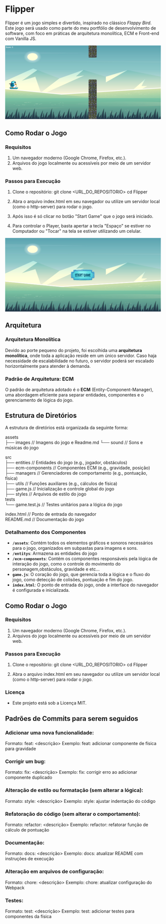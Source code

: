 # Flipper
Flipper é um jogo simples e divertido, inspirado no clássico *Flappy Bird*. Este jogo será usado como parte do meu portfólio de desenvolvimento de software, com foco em práticas de arquitetura monolítica, ECM e Front-end com Vanilla JS.

![Game](assets/images/screen-game.png)

## Como Rodar o Jogo

### Requisitos

1. Um navegador moderno (Google Chrome, Firefox, etc.).
2. Arquivos do jogo localmente ou acessíveis por meio de um servidor web.

### Passos para Execução

1. Clone o repositório:
   git clone <URL_DO_REPOSITORIO>
   cd Flipper

2. Abra o arquivo index.html em seu navegador ou utilize um servidor local (como o http-server) para rodar o jogo.
3. Após isso é só clicar no botão "Start Game" que o jogo será iniciado.
4. Para controlar o Player, basta apertar a tecla "Espaço" se estiver no Computador ou "Tocar" na tela se estiver utilizando um celular.

![Tela Inicial](assets/images/initial-screen.png)

## Arquitetura

### Arquitetura Monolítica

Devido ao porte pequeno do projeto, foi escolhida uma **arquitetura monolítica**, onde toda a aplicação reside em um único servidor. Caso haja necessidade de escalabilidade no futuro, o servidor poderá ser escalado horizontalmente para atender à demanda.

### Padrão de Arquitetura: ECM

O padrão de arquitetura adotado é o **ECM** (Entity-Component-Manager), uma abordagem eficiente para separar entidades, componentes e o gerenciamento de lógica do jogo.

## Estrutura de Diretórios

A estrutura de diretórios está organizada da seguinte forma:

assets  
  ├── images                // Imagens do jogo e Readme.md
  └── sound                 // Sons e músicas do jogo  

src  
  ├── entities              // Entidades do jogo (e.g., jogador, obstáculos)  
  ├── ecm-components        // Componentes ECM (e.g., gravidade, posição)  
  ├── managers              // Gerenciadores de comportamento (e.g., pontuação, física)  
  ├── utils                 // Funções auxiliares (e.g., cálculos de física)  
  ├── game.js               // Inicialização e controle global do jogo  
  ├── styles                // Arquivos de estilo do jogo  
tests  
  └── game.test.js          // Testes unitários para a lógica do jogo  

index.html                 // Ponto de entrada do navegador  
README.md                  // Documentação do jogo  

### Detalhamento dos Componentes

- **`/assets`**: Contém todos os elementos gráficos e sonoros necessários para o jogo, organizados em subpastas para imagens e sons.
- **`/entitys`**: Armazena as entidades do jogo
- **`/ecm-components`**: Contém os componentes responsáveis pela lógica de interação do jogo, como o controle do movimento do personagem,obstáculos, gravidade e etc...
- **`game.js`**: O coração do jogo, que gerencia toda a lógica e o fluxo do jogo, como detecção de colisões, pontuação e fim do jogo.
- **`index.html`**: O ponto de entrada do jogo, onde a interface do navegador é configurada e inicializada.
  
## Como Rodar o Jogo

### Requisitos

1. Um navegador moderno (Google Chrome, Firefox, etc.).
2. Arquivos do jogo localmente ou acessíveis por meio de um servidor web.

### Passos para Execução

1. Clone o repositório:
   git clone <URL_DO_REPOSITORIO>
   cd Flipper

2. Abra o arquivo index.html em seu navegador ou utilize um servidor local (como o http-server) para rodar o jogo.

### Licença
- Este projeto está sob a Licença MIT.

## Padrões de Commits para serem seguidos

### Adicionar uma nova funcionalidade:
Formato: feat: <descrição>
Exemplo: feat: adicionar componente de física para gravidade

### Corrigir um bug:
Formato: fix: <descrição>
Exemplo: fix: corrigir erro ao adicionar componente duplicado

### Alteração de estilo ou formatação (sem alterar a lógica):
Formato: style: <descrição>
Exemplo: style: ajustar indentação do código

### Refatoração do código (sem alterar o comportamento):
Formato: refactor: <descrição>
Exemplo: refactor: refatorar função de cálculo de pontuação

### Documentação:
Formato: docs: <descrição>
Exemplo: docs: atualizar README com instruções de execução

### Alteração em arquivos de configuração:
Formato: chore: <descrição>
Exemplo: chore: atualizar configuração do Webpack

### Testes:
Formato: test: <descrição>
Exemplo: test: adicionar testes para componentes da física